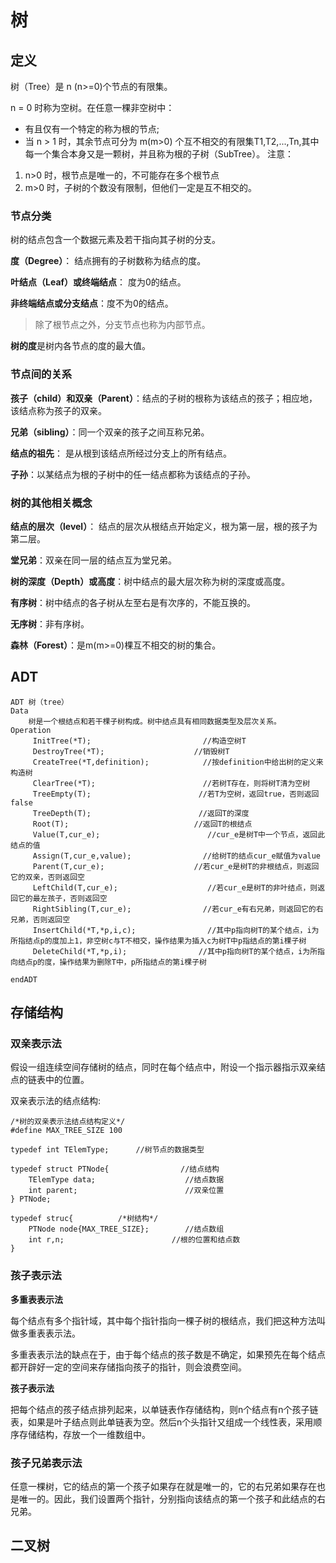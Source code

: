 # 树
## 定义
树（Tree）是 n (n>=0)个节点的有限集。

n = 0 时称为空树。在任意一棵非空树中：
- 有且仅有一个特定的称为根的节点;
- 当 n > 1 时，其余节点可分为 m(m>0) 个互不相交的有限集T1,T2,...,Tn,其中每一个集合本身又是一颗树，并且称为根的子树（SubTree）。
注意：
1. n>0 时，根节点是唯一的，不可能存在多个根节点
2. m>0 时，子树的个数没有限制，但他们一定是互不相交的。
### 节点分类
树的结点包含一个数据元素及若干指向其子树的分支。

**度（Degree）**： 结点拥有的子树数称为结点的度。

**叶结点（Leaf）或终端结点**： 度为0的结点。

**非终端结点或分支结点**：度不为0的结点。
> 除了根节点之外，分支节点也称为内部节点。

**树的度**是树内各节点的度的最大值。

### 节点间的关系
**孩子（child）和双亲（Parent）**：结点的子树的根称为该结点的孩子；相应地，该结点称为孩子的双亲。 

**兄弟（sibling）**：同一个双亲的孩子之间互称兄弟。

**结点的祖先**： 是从根到该结点所经过分支上的所有结点。 

**子孙**：以某结点为根的子树中的任一结点都称为该结点的子孙。
### 树的其他相关概念
**结点的层次（level）**： 结点的层次从根结点开始定义，根为第一层，根的孩子为第二层。

**堂兄弟**：双亲在同一层的结点互为堂兄弟。 

**树的深度（Depth）或高度**：树中结点的最大层次称为树的深度或高度。

**有序树**：树中结点的各子树从左至右是有次序的，不能互换的。 

**无序树**：非有序树。 

**森林（Forest）**：是m(m>=0)棵互不相交的树的集合。


## ADT
```
ADT 树（tree）
Data
    树是一个根结点和若干棵子树构成。树中结点具有相同数据类型及层次关系。   
Operation 
     InitTree(*T);                         //构造空树T
     DestroyTree(*T);                    //销毁树T
     CreateTree(*T,definition);            //按definition中给出树的定义来构造树
     ClearTree(*T);                        //若树T存在，则将树T清为空树  
     TreeEmpty(T);                        //若T为空树，返回true，否则返回false
     TreeDepth(T);                        //返回T的深度
     Root(T);                            //返回T的根结点
     Value(T,cur_e);                        //cur_e是树T中一个节点，返回此结点的值
     Assign(T,cur_e,value);                //给树T的结点cur_e赋值为value
     Parent(T,cur_e);                    //若cur_e是树T的非根结点，则返回它的双亲，否则返回空
     LeftChild(T,cur_e);                    //若cur_e是树T的非叶结点，则返回它的最左孩子，否则返回空
     RightSibling(T,cur_e);                //若cur_e有右兄弟，则返回它的右兄弟，否则返回空
     InsertChild(*T,*p,i,c);                //其中p指向树T的某个结点，i为所指结点p的度加上1，非空树c与T不相交，操作结果为插入c为树T中p指结点的第i棵子树
     DeleteChild(*T,*p,i);                //其中p指向树T的某个结点，i为所指向结点p的度，操作结果为删除T中，p所指结点的第i棵子树

endADT
```
## 存储结构
### 双亲表示法
假设一组连续空间存储树的结点，同时在每个结点中，附设一个指示器指示双亲结点的链表中的位置。

双亲表示法的结点结构:
```
/*树的双亲表示法结点结构定义*/
#define MAX_TREE_SIZE 100

typedef int TElemType;      //树节点的数据类型

typedef struct PTNode{                //结点结构
    TElemType data;                    //结点数据
    int parent;                        //双亲位置
} PTNode;

typedef struc{          /*树结构*/
    PTNode node{MAX_TREE_SIZE};        //结点数组
    int r,n;                        //根的位置和结点数
}

```
### 孩子表示法

**多重表表示法**

每个结点有多个指针域，其中每个指针指向一棵子树的根结点，我们把这种方法叫做多重表表示法。 

多重表表示法的缺点在于，由于每个结点的孩子数是不确定，如果预先在每个结点都开辟好一定的空间来存储指向孩子的指针，则会浪费空间。

**孩子表示法**

把每个结点的孩子结点排列起来，以单链表作存储结构，则n个结点有n个孩子链表，如果是叶子结点则此单链表为空。然后n个头指针又组成一个线性表，采用顺序存储结构，存放一个一维数组中。
### 孩子兄弟表示法
任意一棵树，它的结点的第一个孩子如果存在就是唯一的，它的右兄弟如果存在也是唯一的。因此，我们设置两个指针，分别指向该结点的第一个孩子和此结点的右兄弟。

## 二叉树